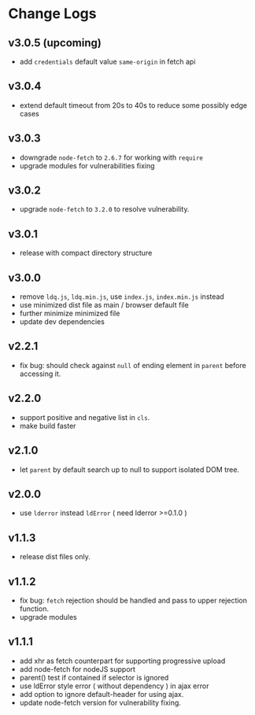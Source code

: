 # Change Logs

## v3.0.5 (upcoming)

 - add `credentials` default value `same-origin` in fetch api


## v3.0.4

 - extend default timeout from 20s to 40s to reduce some possibly edge cases


## v3.0.3

 - downgrade `node-fetch` to `2.6.7` for working with `require`
 - upgrade modules for vulnerabilities fixing


## v3.0.2

 - upgrade `node-fetch` to `3.2.0` to resolve vulnerability.


## v3.0.1

 - release with compact directory structure


## v3.0.0

 - remove `ldq.js`, `ldq.min.js`, use `index.js`, `index.min.js` instead
 - use minimized dist file as main / browser default file
 - further minimize minimized file
 - update dev dependencies


## v2.2.1

 - fix bug: should check against `null` of ending element in `parent` before accessing it.


## v2.2.0

 - support positive and negative list in `cls`.
 - make build faster


## v2.1.0

 - let `parent` by default search up to null to support isolated DOM tree.


## v2.0.0

 - use `lderror` instead `ldError` ( need lderror >=0.1.0 )


## v1.1.3

 - release dist files only.


## v1.1.2

 - fix bug: `fetch` rejection should be handled and pass to upper rejection function.
 - upgrade modules


## v1.1.1

 - add xhr as fetch counterpart for supporting progressive upload
 - add node-fetch for nodeJS support
 - parent() test if contained if selector is ignored
 - use ldError style error ( without dependency ) in ajax error
 - add option to ignore default-header for using ajax.
 - update node-fetch version for vulnerability fixing.
